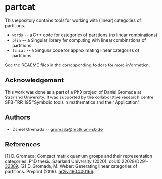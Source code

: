 # partcat

This repository contains tools for working with (linear) categories of partitions.

  * `words` -- a C++ code for categories of partitions (no linear combinations)
  * `plin`  -- a Singular library for computing with linear combinations of partitions
  * `lincat` -- a Singular code for approximating linear categories of partitions

See the README files in the corresponding folders for more information.

## Acknowledgement

This work was done as a part of a PhD project of Daniel Gromada at Saarland University. It was supported by the collaborative research centre SFB-TRR 195 "Symbolic tools in mathematics and their Application".

## Authors

  * Daniel Gromada -- gromada@math.uni-sb.de

## References

  [1] D. Gromada: Compact matrix quantum groups and their representation categories.
      PhD thesis, Saarland University (2020). [doi:10.22028/D291-32389](http://dx.doi.org/10.22028/D291-32389).
  [2] D. Gromada, M. Weber: Generating linear categories of partitions.
      Preprint (2019). [arXiv:1904.00166](https://arxiv.org/abs/1904.00166).
